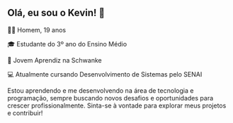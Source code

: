 ## Olá, eu sou o Kevin! 👋

👨‍💻 Homem, 19 anos

🎓 Estudante do 3º ano do Ensino Médio

💼 Jovem Aprendiz na Schwanke

💻 Atualmente cursando Desenvolvimento de Sistemas pelo SENAI

Estou aprendendo e me desenvolvendo na área de tecnologia e programação, sempre buscando novos desafios e oportunidades para crescer profissionalmente.
Sinta-se à vontade para explorar meus projetos e contribuir!
